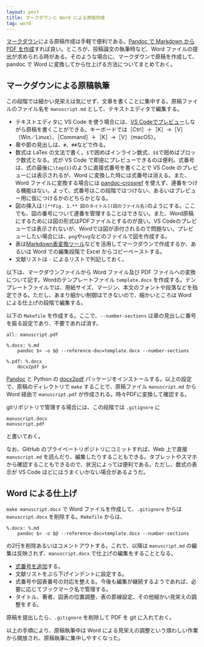 ```yaml
---
layout: post
title: マークダウンと Word による原稿作成
tag: word
---
```

[マークダウン](https://ja.wikipedia.org/wiki/Markdown)による原稿作成は手軽で便利である。[Pandoc で Markdown から PDF を作成](https://qiita.com/Kumassy/items/5b6ae6b99df08fb434d9)すれば良い。ところが、投稿論文の執筆時など、Word ファイルの提出が求められる時がある。そのような場合に、マークダウンで原稿を作成して、pandoc で Word に変換してから仕上げる方法についてまとめておく。

## マークダウンによる原稿執筆

この段階では細かい見栄えは気にせず、文章を書くことに集中する。原稿ファイルのファイル名を `manuscript.md` として、テキストエディタで編集する。

- テキストエディタに VS Code を使う場合には、[VS Codeでプレビュー](https://atmarkit.itmedia.co.jp/ait/articles/1804/20/news030.html)しながら原稿を書くことができる。キーボードでは［Ctrl］＋［K］→［V］（Win／Linux）、［Command］＋［K］→［V］（macOS）。
- 章や節の見出しは、`#`、`##`などで作る。
- 数式は LaTex の文法で書く。`$`で囲めばインライン数式、`$$`で囲めばブロック数式となる。式が VS Code で即座にプレビューできるのは便利。式番号は、式の最後に`\tag{1}`のように直接式番号を書くことで VS Code のプレビューには表示されるが、Word に変換した時には式番号は消える。また、Word ファイルに変換する場合には [pandoc-crossref](https://lierdakil.github.io/pandoc-crossref/) を使えず、連番をつける機能はない。よって、式番号はこの段階ではつけない、あるいはプレビュー用に仮につけるかのどちらかとなる。
- 図の挿入は`![**Fig. 1.** 図のタイトル](図のファイル名)`のようにする。ここでも、図の番号について連番を管理することはできない。また、Word原稿にするためには図の形式はPDFファイルとするのが良い。VS Codeのプレビューでは表示されないが、Wordでは図が添付されるので問題ない。プレビューしたい場合には、`png`や`svg`などのファイルで図を作成する。
- 表は[Markdown表変換ツール](https://boost-tool.com/ja/tools/md_table)などを活用してマークダウンで作成するか、あるいは Word での編集段階で Excel からコピーペーストする。
- 文献リストは `-` によるリストで列記しておく。

以下は、マークダウンファイルから Word ファイル及び PDF ファイルへの変換について記す。Wordのテンプレートファイル `template.docx` を作成する。テンプレートファイルでは、用紙サイズ、マージン、本文のフォントや段落などを指定できる。ただし、あまり細かい制御はできないので、細かいところは Word による仕上げの段階で編集する。

以下の `Makefile` を作成する。ここで、`--number-sections` は章の見出しに番号を振る設定であり、不要であれば消す。
```
all: manuscript.pdf

%.docx: %.md
	pandoc $< -o $@ --reference-doc=template.docx --number-sections

%.pdf: %.docx
	docx2pdf $<
```
[Pandoc](https://qiita.com/sky_y/items/3c5c46ebd319490907e8) と Python の [docx2pdf](https://pypi.org/project/docx2pdf/) パッケージをインストールする。以上の設定で、原稿のディレクトリで `make` することで、原稿ファイル `manuscript.md` から Word 経由で `manuscript.pdf` が作成される。時々PDFに変換して確認する。

gitリポジトリで管理する場合には、この段階では `.gitignore` に
```
manuscript.docx
manuscript.pdf
```
と書いておく。

なお、GitHub のプライベートリポジトリにコミットすれば、Web 上で直接 `manuscript.md` を読んだり、編集したりすることもできる。タブレットやスマホから確認することもできるので、状況によっては便利である。ただし、数式の表示が VS Code ほどにはうまくいかない場合があるようだ。

## Word による仕上げ

`make manuscript.docx` で Word ファイルを作成して、`.gitignore` からは `manuscript.docx` を削除する。`Makefile` からは、
```
%.docx: %.md
	pandoc $< -o $@ --reference-doc=template.docx --number-sections
```
の2行を削除あるいはコメントアウトする。これで、以降は `manuscript.md` の編集は反映されず、`manuscript.docx` で仕上げの編集をすることとなる。

- [式番号を追加](https://sekika.github.io/2023/03/09/WordEquation/)する。
- 文献リストをぶら下げインデントに設定する。
- 式番号や図表番号の対応を整える。今後も編集が継続するようであれば、必要に応じてブックマーク名で管理する。
- タイトル、著者、図表の位置調整、表の罫線設定、その他細かい見栄えの調整をする。

原稿を提出したら、`.gitignore` を削除して PDF を git に入れておく。

以上の手順により、原稿執筆中は Word による見栄えの調整という煩わしい作業から開放され、原稿執筆に集中しやすくなった。
